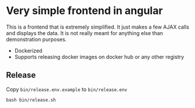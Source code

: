# Very simple frontend in angular

This is a frontend that is extremely simplified. It just makes a few AJAX calls and displays the data. It is not really meant for anything else than demonstration purposes.

- Dockerized
- Supports releasing docker images on docker hub or any other registry

## Release

Copy `bin/release.env.example` to `bin/release.env`

`bash bin/release.sh`
